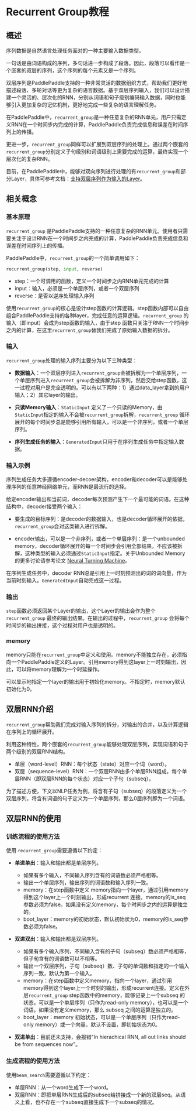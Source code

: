 # Recurrent Group教程

## 概述

序列数据是自然语言处理任务面对的一种主要输入数据类型。

一句话是由词语构成的序列，多句话进一步构成了段落。因此，段落可以看作是一个嵌套的双层的序列，这个序列的每个元素又是一个序列。

双层序列是PaddlePaddle支持的一种非常灵活的数据组织方式，帮助我们更好地描述段落、多轮对话等更为复杂的语言数据。基于双层序列输入，我们可以设计搭建一个灵活的、层次化的RNN，分别从词语和句子级别编码输入数据，同时也能够引入更加复杂的记忆机制，更好地完成一些复杂的语言理解任务。

在PaddlePaddle中，`recurrent_group`是一种任意复杂的RNN单元，用户只需定义RNN在一个时间步内完成的计算，PaddlePaddle负责完成信息和误差在时间序列上的传播。

更进一步，`recurrent_group`同样可以扩展到双层序列的处理上。通过两个嵌套的`recurrent_group`分别定义子句级别和词语级别上需要完成的运算，最终实现一个层次化的复杂RNN。

目前，在PaddlePaddle中，能够对双向序列进行处理的有`recurrent_group`和部分Layer，具体可参考文档：<a href = "hierarchical-layer.html">支持双层序列作为输入的Layer</a>。
 
## 相关概念

### 基本原理
`recurrent_group` 是PaddlePaddle支持的一种任意复杂的RNN单元。使用者只需要关注于设计RNN在一个时间步之内完成的计算，PaddlePaddle负责完成信息和误差在时间序列上的传播。

PaddlePaddle中，`recurrent_group`的一个简单调用如下：

``` python
recurrent_group(step, input, reverse)
```
- step：一个可调用的函数，定义一个时间步之内RNN单元完成的计算
- input：输入，必须是一个单层序列，或者一个双层序列
- reverse：是否以逆序处理输入序列
 
使用`recurrent_group`的核心是设计step函数的计算逻辑。step函数内部可以自由组合PaddlePaddle支持的各种layer，完成任意的运算逻辑。`recurrent_group` 的输入（即input）会成为step函数的输入，由于step 函数只关注于RNN一个时间步之内的计算，在这里`recurrent_group`替我们完成了原始输入数据的拆分。

### 输入
`recurrent_group`处理的输入序列主要分为以下三种类型：
 
- **数据输入**：一个双层序列进入`recurrent_group`会被拆解为一个单层序列，一个单层序列进入`recurrent_group`会被拆解为非序列，然后交给step函数，这一过程对用户是完全透明的。可以有以下两种：1）通过data_layer拿到的用户输入；2）其它layer的输出。
		
- **只读Memory输入**：`StaticInput` 定义了一个只读的Memory，由`StaticInput`指定的输入不会被`recurrent_group`拆解，`recurrent_group` 循环展开的每个时间步总是能够引用所有输入，可以是一个非序列，或者一个单层序列。
	  
- **序列生成任务的输入**：`GeneratedInput`只用于在序列生成任务中指定输入数据。

### 输入示例

序列生成任务大多遵循encoder-decoer架构，encoder和decoder可以是能够处理序列的任意神经网络单元，而RNN是最流行的选择。

给定encoder输出和当前词，decoder每次预测产生下一个最可能的词语。在这种结构中，decoder接受两个输入：
    
- 要生成的目标序列：是decoder的数据输入，也是decoder循环展开的依据，`recurrent_group`会对这类输入进行拆解。

- encoder输出，可以是一个非序列，或者一个单层序列：是一个unbounded memory，decoder循环展开的每一个时间步会引用全部结果，不应该被拆解，这种类型的输入必须通过`StaticInput`指定。关于Unbounded Memory的更多讨论请参考论文 [Neural Turning Machine](https://arxiv.org/abs/1410.5401)。
		
在序列生成任务中，decoder RNN总是引用上一时刻预测出的词的词向量，作为当前时刻输入。`GeneratedInput`自动完成这一过程。
		 
### 输出
`step`函数必须返回某个Layer的输出，这个Layer的输出会作为整个`recurrent_group` 最终的输出结果。在输出的过程中，`recurrent_group` 会将每个时间步的输出拼接，这个过程对用户也是透明的。

### memory
memory只能在`recurrent_group`中定义和使用。memory不能独立存在，必须指向一个PaddlePaddle定义的Layer。引用memory得到这layer上一时刻输出，因此，可以将memory理解为一个时延操作。

可以显示地指定一个layer的输出用于初始化memory。不指定时，memory默认初始化为0。

## 双层RNN介绍
`recurrent_group`帮助我们完成对输入序列的拆分，对输出的合并，以及计算逻辑在序列上的循环展开。

利用这种特性，两个嵌套的`recurrent_group`能够处理双层序列，实现词语和句子两个级别的双层RNN结构。

- 单层（word-level）RNN：每个状态（state）对应一个词（word）。
- 双层（sequence-level）RNN：一个双层RNN由多个单层RNN组成，每个单层RNN（即双层RNN的每个状态）对应一个子句（subseq）。

为了描述方便，下文以NLP任务为例，将含有子句（subseq）的段落定义为一个双层序列，将含有词语的句子定义为一个单层序列，那么0层序列即为一个词语。

## 双层RNN的使用

### 训练流程的使用方法
使用 `recurrent_group`需要遵循以下约定：
 
- **单进单出**：输入和输出都是单层序列。
  - 如果有多个输入，不同输入序列含有的词语数必须严格相等。
  - 输出一个单层序列，输出序列的词语数和输入序列一致。
  - memory：在step函数中定义 memory指向一个layer，通过引用memory得到这个layer上一个时刻输出，形成recurrent 连接。memory的is_seq参数必须为false。如果没有定义memory，每个时间步之内的运算是独立的。
  - boot_layer：memory的初始状态，默认初始状为0，memory的is_seq参数必须为false。
 
- **双进双出**：输入和输出都是双层序列。
  - 如果有多个输入序列，不同输入含有的子句（subseq）数必须严格相等，但子句含有的词语数可以不相等。
  - 输出一个双层序列，子句（subseq）数、子句的单词数和指定的一个输入序列一致，默认为第一个输入。
  - memory：在step函数中定义memory，指向一个layer，通过引用memory得到这个layer上一个时刻的输出，形成recurrent连接。定义在外层`recurrent_group` step函数中的memory，能够记录上一个subseq 的状态，可以是一个单层序列（只作为read-only memory），也可以是一个词语。如果没有定义memory，那么 subseq 之间的运算是独立的。
  - boot_layer：memory 初始状态，可以是一个单层序列（只作为read-only memory）或一个向量。默认不设置，即初始状态为0。

- **双进单出**：目前还未支持，会报错"In hierachical RNN, all out links should be from sequences now"。
 

### 生成流程的使用方法
使用`beam_search`需要遵循以下约定：

- 单层RNN：从一个word生成下一个word。
- 双层RNN：即把单层RNN生成后的subseq给拼接成一个新的双层seq。从语义上看，也不存在一个subseq直接生成下一个subseq的情况。